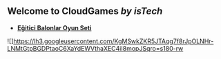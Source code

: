 ## Welcome to CloudGames _by_ _isTech_

- [**Eğitici Balonlar Oyun Seti**](https://play.google.com/store/apps/details?id=com.istech.egiticibalonlar)

![]https://lh3.googleusercontent.com/KgMSwkZKR5JTAqg7f8rJpOLNHr-LNMtGtpBGDPtaoC6XaYdEWVthaXEC4iI8mopJSqro=s180-rw

